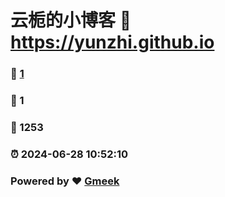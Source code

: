 # 云栀的小博客 :link: https://yunzhi.github.io 
### :page_facing_up: [1](https://yunzhi.github.io/tag.html) 
### :speech_balloon: 1 
### :hibiscus: 1253 
### :alarm_clock: 2024-06-28 10:52:10 
### Powered by :heart: [Gmeek](https://github.com/Meekdai/Gmeek)
